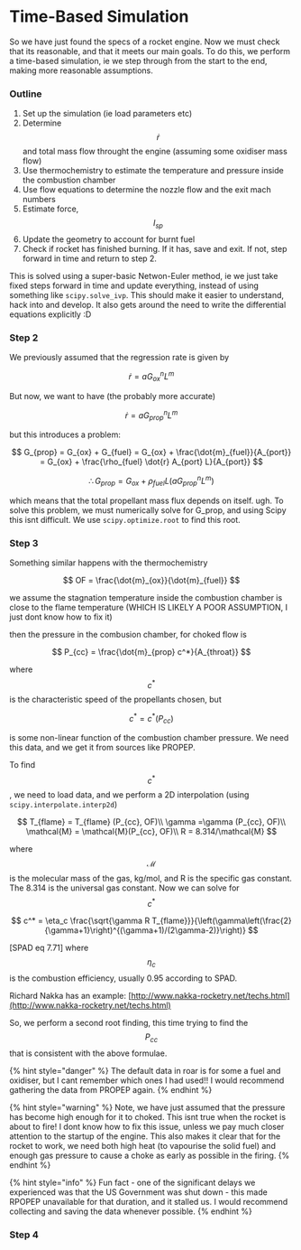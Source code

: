 # Time-Based Simulation

So we have just found the specs of a rocket engine. Now we must check that its reasonable, and that it meets our main goals. To do this, we perform a time-based simulation, ie we step through from the start to the end, making more reasonable assumptions. 

### Outline

1. Set up the simulation \(ie load parameters etc\)
2. Determine $$\dot{r}$$ and total mass flow throught the engine \(assuming some oxidiser mass flow\)
3. Use thermochemistry to estimate the temperature and pressure inside the combustion chamber
4. Use flow equations to determine the nozzle flow and the exit mach numbers
5. Estimate force, $$I_{sp}$$
6. Update the geometry to account for burnt fuel
7. Check if rocket has finished burning. If it has, save and exit. If not, step forward in time and return to step 2.

This is solved using a super-basic Netwon-Euler method, ie we just take fixed steps forward in time and update everything, instead of using something like `scipy.solve_ivp`. This should make it easier to understand, hack into and develop. It also gets around the need to write the differential equations explicitly :D





### Step 2

We previously assumed that the regression rate is given by 

$$
\dot{r} = a G_{ox}^n L^m
$$

But now, we want to have \(the probably more accurate\)

$$
\dot r = a G_{prop}^n L ^m
$$

but this introduces a problem:

$$
G_{prop} = G_{ox} + G_{fuel} = G_{ox} + \frac{\dot{m}_{fuel}}{A_{port}} =  G_{ox} + \frac{\rho_{fuel} \dot{r} A_{port}  L}{A_{port}}
$$

$$
\therefore G_{prop} = G_{ox} + \rho_{fuel}   L ( a  G_{prop}^n L^m)
$$

which means that the total propellant mass flux depends on itself. ugh. To solve this problem, we must numerically solve for G\_prop, and using Scipy this isnt difficult. We use `scipy.optimize.root` to find this root. 

### Step 3

Something similar happens with the thermochemistry

$$
OF = \frac{\dot{m}_{ox}}{\dot{m}_{fuel}}
$$

we assume the stagnation temperature inside the combustion chamber is close to the flame temperature \(WHICH IS LIKELY A POOR ASSUMPTION, I just dont know how to fix it\)

then the pressure in the combusion chamber, for choked flow is 

$$
P_{cc} = \frac{\dot{m}_{prop} c^*}{A_{throat}}
$$

where $$c^*$$is the characteristic speed of the propellants chosen, but

$$
c^* = c^* (P_{cc})
$$

is some non-linear function of the combustion chamber pressure. We need this data, and we get it from sources like PROPEP. 

To find $$c^*$$, we need to load data, and we perform a 2D interpolation \(using `scipy.interpolate.interp2d`\)

$$
T_{flame} = T_{flame} (P_{cc}, OF)\\
\gamma =\gamma (P_{cc}, OF)\\
\mathcal{M} = \mathcal{M}(P_{cc}, OF)\\
R = 8.314/\mathcal{M}
$$

where $$\mathcal{M}$$is the molecular mass of the gas, kg/mol, and R is the specific gas constant. The 8.314 is the universal gas constant. Now we can solve for $$c^*$$

$$
c^* = \eta_c \frac{\sqrt{\gamma R T_{flame}}}{\left(\gamma\left(\frac{2}{\gamma+1}\right)^{(\gamma+1)/(2\gamma-2)}\right)}
$$

\[SPAD eq 7.71\] where $$\eta_c$$is the combustion efficiency, usually 0.95 according to SPAD.

Richard Nakka has an example: [http://www.nakka-rocketry.net/techs.html](http://www.nakka-rocketry.net/techs.html)

So, we perform a second root finding, this time trying to find the $$P_{cc}$$ that is consistent with the above formulae. 

{% hint style="danger" %}
The default data in roar is for some a fuel and oxidiser, but I cant remember which ones I had used!! I would recommend gathering the data from PROPEP again. 
{% endhint %}

{% hint style="warning" %}
Note, we have just assumed that the pressure has become high enough for it to choked. This isnt true when the rocket is about to fire! I dont know how to fix this issue, unless we pay much closer attention to the startup of the engine. This also makes it clear that for the rocket to work, we need both high heat \(to vapourise the solid fuel\) and enough gas pressure to cause a choke as early as possible in the firing. 
{% endhint %}

{% hint style="info" %}
Fun fact - one of the significant delays we experienced was that the US Government was shut down - this made RPOPEP unavailable for that duration, and it stalled us. I would recommend collecting and saving the data whenever possible. 
{% endhint %}

### Step 4





 





















